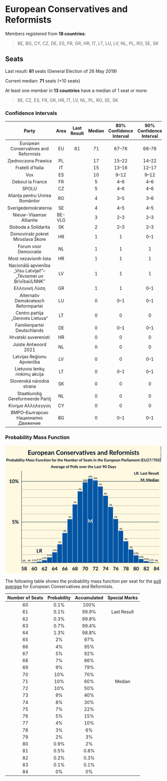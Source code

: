 # European Conservatives and Reformists

Members registered from **18 countries**:

> BE, BG, CY, CZ, DE, ES, FR, GR, HR, IT, LT, LU, LV, NL, PL, RO, SE, SK

## Seats

Last result: **61** seats (General Election of 26 May 2019)

Current median: **71** seats (+10 seats)

At least one member in **13 countries** have a median of 1 seat or more:

> BE, CZ, ES, FR, GR, HR, IT, LV, NL, PL, RO, SE, SK

### Confidence Intervals

| Party | Area | Last Result | Median | 80% Confidence Interval | 90% Confidence Interval | 95% Confidence Interval | 99% Confidence Interval |
|:-----:|:----:|:-----------:|:------:|:-----------------------:|:-----------------------:|:-----------------------:|:-----------------------:|
| European Conservatives and Reformists | EU | 61 | 71 | 67–76 | 66–78 | 64–79 | 62–81 |
| Zjednoczona Prawica | PL | | 17 | 15–22 | 14–22 | 13–23 | 13–24 |
| Fratelli d’Italia | IT | | 15 | 13–16 | 12–17 | 12–17 | 11–18 |
| Vox | ES | | 10 | 9–12 | 9–12 | 9–12 | 8–13 |
| Debout la France | FR | | 5 | 4–6 | 4–6 | 4–7 | 0–7 |
| SPOLU | CZ | | 5 | 4–6 | 4–6 | 4–6 | 3–6 |
| Alianța pentru Unirea Românilor | RO | | 4 | 3–5 | 3–6 | 2–6 | 2–6 |
| Sverigedemokraterna | SE | | 4 | 4–5 | 4–5 | 4–5 | 4–5 |
| Nieuw-Vlaamse Alliantie | BE-VLG | | 3 | 2–3 | 2–3 | 2–3 | 2–3 |
| Sloboda a Solidarita | SK | | 2 | 2–3 | 2–3 | 2–3 | 2–3 |
| Domovinski pokret Miroslava Škore | HR | | 1 | 1 | 0–1 | 0–1 | 0–1 |
| Forum voor Democratie | NL | | 1 | 1 | 1 | 1 | 1 |
| Most nezavisnih lista | HR | | 1 | 1 | 1 | 1 | 1 |
| Nacionālā apvienība „Visu Latvijai!”–„Tēvzemei un Brīvībai/LNNK” | LV | | 1 | 1 | 1 | 1 | 1 |
| Ελληνική Λύση | GR | | 1 | 1 | 0–1 | 0–1 | 0–2 |
| Alternativ Demokratesch Reformpartei | LU | | 0 | 0–1 | 0–1 | 0–1 | 0–1 |
| Centro partija „Gerovės Lietuva“ | LT | | 0 | 0 | 0 | 0 | 0 |
| Familienpartei Deutschlands | DE | | 0 | 0–1 | 0–1 | 0–1 | 0–1 |
| Hrvatski suverenisti | HR | | 0 | 0 | 0 | 0 | 0 |
| Juiste Antwoord 2021 | NL | | 0 | 0 | 0 | 0 | 0 |
| Latvijas Reģionu Apvienība | LV | | 0 | 0 | 0–1 | 0–1 | 0–1 |
| Lietuvos lenkų rinkimų akcija | LT | | 0 | 0–1 | 0–1 | 0–1 | 0–1 |
| Slovenská národná strana | SK | | 0 | 0 | 0 | 0 | 0 |
| Staatkundig Gereformeerde Partij | NL | | 0 | 0 | 0 | 0 | 0 |
| Κίνημα Αλληλεγγύη | CY | | 0 | 0 | 0 | 0 | 0–1 |
| ВМРО–Българско Национално Движение | BG | | 0 | 0–1 | 0–1 | 0–1 | 0–2 |

### Probability Mass Function

![Graph with seats probability mass function not yet produced](average-2021-04-30-seats-pmf-europeanconservativesandreformists.png "Seats Probability Mass Function")

The following table shows the probability mass function per seat for the [poll average](average-2021-04-30.html) for European Conservatives and Reformists.

| Number of Seats | Probability | Accumulated | Special Marks |
|:---------------:|:-----------:|:-----------:|:-------------:|
| 60 | 0.1% | 100% |  |
| 61 | 0.1% | 99.9% | Last Result |
| 62 | 0.3% | 99.8% |  |
| 63 | 0.7% | 99.4% |  |
| 64 | 1.3% | 98.8% |  |
| 65 | 2% | 97% |  |
| 66 | 4% | 95% |  |
| 67 | 5% | 92% |  |
| 68 | 7% | 86% |  |
| 69 | 9% | 79% |  |
| 70 | 10% | 70% |  |
| 71 | 10% | 60% | Median |
| 72 | 10% | 50% |  |
| 73 | 9% | 40% |  |
| 74 | 8% | 30% |  |
| 75 | 7% | 22% |  |
| 76 | 5% | 15% |  |
| 77 | 4% | 10% |  |
| 78 | 3% | 6% |  |
| 79 | 2% | 3% |  |
| 80 | 0.9% | 2% |  |
| 81 | 0.5% | 0.8% |  |
| 82 | 0.2% | 0.3% |  |
| 83 | 0.1% | 0.1% |  |
| 84 | 0% | 0% |  |


